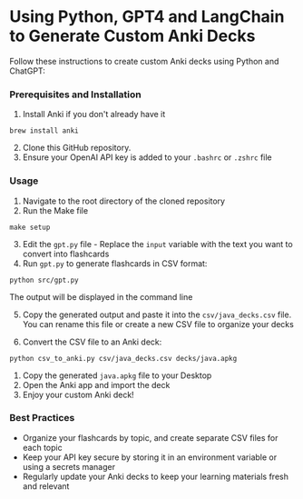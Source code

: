 # Using Python, GPT4 and LangChain to Generate Custom Anki Decks

Follow these instructions to create custom Anki decks using Python and ChatGPT:

### Prerequisites and Installation

1. Install Anki if you don't already have it
```
brew install anki
```
2. Clone this GitHub repository.
3. Ensure your OpenAI API key is added to your `.bashrc` or `.zshrc` file

### Usage

1. Navigate to the root directory of the cloned repository
2. Run the Make file
```
make setup
```
3. Edit the `gpt.py` file - Replace the `input` variable with the text you want to convert into flashcards
4. Run `gpt.py` to generate flashcards in CSV format:
```
python src/gpt.py
```
 The output will be displayed in the command line

 5. Copy the generated output and paste it into the `csv/java_decks.csv` file. You can rename this file or create a new CSV file to organize your decks
   
 6. Convert the CSV file to an Anki deck:
```
python csv_to_anki.py csv/java_decks.csv decks/java.apkg
```
1. Copy the generated `java.apkg` file to your Desktop
2. Open the Anki app and import the deck
3. Enjoy your custom Anki deck!

### Best Practices

* Organize your flashcards by topic, and create separate CSV files for each topic
* Keep your API key secure by storing it in an environment variable or using a secrets manager
* Regularly update your Anki decks to keep your learning materials fresh and relevant